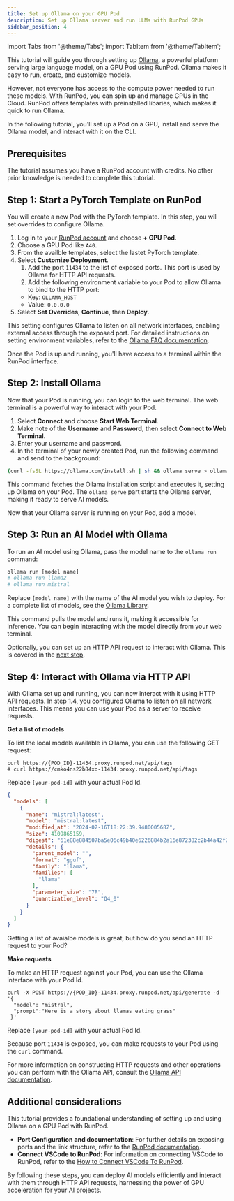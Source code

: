 ```yaml
---
title: Set up Ollama on your GPU Pod
description: Set up Ollama server and run LLMs with RunPod GPUs
sidebar_position: 4
---
```


import Tabs from '@theme/Tabs';
import TabItem from '@theme/TabItem';

This tutorial will guide you through setting up [Ollama](https://ollama.com), a powerful platform serving large language model, on a GPU Pod using RunPod.
Ollama makes it easy to run, create, and customize models.

However, not everyone has access to the compute power needed to run these models.
With RunPod, you can spin up and manage GPUs in the Cloud.
RunPod offers templates with preinstalled libaries, which makes it quick to run Ollama.

In the following tutorial, you'll set up a Pod on a GPU, install and serve the Ollama model, and interact with it on the CLI.

## Prerequisites

The tutorial assumes you have a RunPod account with credits.
No other prior knowledge is needed to complete this tutorial.

## Step 1: Start a PyTorch Template on RunPod

You will create a new Pod with the PyTorch template.
In this step, you will set overrides to configure Ollama.

1. Log in to your [RunPod account](https://www.runpod.io/console/pods) and choose **+ GPU Pod**.
2. Choose a GPU Pod like `A40`.
3. From the availble templates, select the lastet PyTorch template.
4. Select **Customize Deployment**.
   1. Add the port `11434` to the list of exposed ports. This port is used by Ollama for HTTP API requests.
   2. Add the following environment variable to your Pod to allow Ollama to bind to the HTTP port:
   - Key: `OLLAMA_HOST`
   - Value: `0.0.0.0`
5. Select **Set Overrides**, **Continue**, then **Deploy**.

This setting configures Ollama to listen on all network interfaces, enabling external access through the exposed port.
For detailed instructions on setting environment variables, refer to the [Ollama FAQ documentation](https://github.com/ollama/ollama/blob/main/docs/faq.md#setting-environment-variables-on-linux).

Once the Pod is up and running, you'll have access to a terminal within the RunPod interface.

## Step 2: Install Ollama

Now that your Pod is running, you can login to the web terminal.
The web terminal is a powerful way to interact with your Pod.

1. Select **Connect** and choose **Start Web Terminal**.
2. Make note of the **Username** and **Password**, then select **Connect to Web Terminal**.
3. Enter your username and password.
4. In the terminal of your newly created Pod, run the following command and send to the background:

```bash
(curl -fsSL https://ollama.com/install.sh | sh && ollama serve > ollama.log 2>&1) &
```

This command fetches the Ollama installation script and executes it, setting up Ollama on your Pod.
The `ollama serve` part starts the Ollama server, making it ready to serve AI models.

Now that your Ollama server is running on your Pod, add a model.

## Step 3: Run an AI Model with Ollama

To run an AI model using Ollama, pass the model name to the `ollama run` command:

```bash
ollama run [model name]
# ollama run llama2
# ollama run mistral
```

Replace `[model name]` with the name of the AI model you wish to deploy.
For a complete list of models, see the [Ollama Library](https://ollama.com/library).

This command pulls the model and runs it, making it accessible for inference.
You can begin interacting with the model directly from your web terminal.

Optionally, you can set up an HTTP API request to interact with Ollama.
This is covered in the [next step](#step-4-interact-with-ollama-via-http-api).

## Step 4: Interact with Ollama via HTTP API

With Ollama set up and running, you can now interact with it using HTTP API requests.
In step 1.4, you configured Ollama to listen on all network interfaces.
This means you can use your Pod as a server to receive requests.

**Get a list of models**

To list the local models available in Ollama, you can use the following GET request:

<Tabs>
  <TabItem value="curl" label="cURl" default>

```
curl https://{POD_ID}-11434.proxy.runpod.net/api/tags
# curl https://cmko4ns22b84xo-11434.proxy.runpod.net/api/tags
```

Replace `[your-pod-id]` with your actual Pod Id.
</TabItem>
<TabItem value="output" label="Output">

```json
{
  "models": [
    {
      "name": "mistral:latest",
      "model": "mistral:latest",
      "modified_at": "2024-02-16T18:22:39.948000568Z",
      "size": 4109865159,
      "digest": "61e88e884507ba5e06c49b40e6226884b2a16e872382c2b44a42f2d119d804a5",
      "details": {
        "parent_model": "",
        "format": "gguf",
        "family": "llama",
        "families": [
          "llama"
        ],
        "parameter_size": "7B",
        "quantization_level": "Q4_0"
      }
    }
  ]
}
```

</TabItem>
</Tabs>
Getting a list of avaialbe models is great, but how do you send an HTTP request to your Pod?

**Make requests**

To make an HTTP request against your Pod, you can use the Ollama interface with your Pod Id.

```command
curl -X POST https://{POD_ID}-11434.proxy.runpod.net/api/generate -d '{
  "model": "mistral",
  "prompt":"Here is a story about llamas eating grass"
 }'
```

Replace `[your-pod-id]` with your actual Pod Id.

Because port `11434` is exposed, you can make requests to your Pod using the `curl` command.

For more information on constructing HTTP requests and other operations you can perform with the Ollama API, consult the [Ollama API documentation](https://github.com/ollama/ollama/blob/main/docs/api.md).

## Additional considerations

This tutorial provides a foundational understanding of setting up and using Ollama on a GPU Pod with RunPod.

- **Port Configuration and documentation**: For further details on exposing ports and the link structure, refer to the [RunPod documentation](/pods/configuration/expose-ports).
- **Connect VSCode to RunPod**: For information on connecting VSCode to RunPod, refer to the [How to Connect VSCode To RunPod]([/pods/configuration/vscode](https://blog.runpod.io/how-to-connect-vscode-to-runpod/)).

By following these steps, you can deploy AI models efficiently and interact with them through HTTP API requests, harnessing the power of GPU acceleration for your AI projects.

